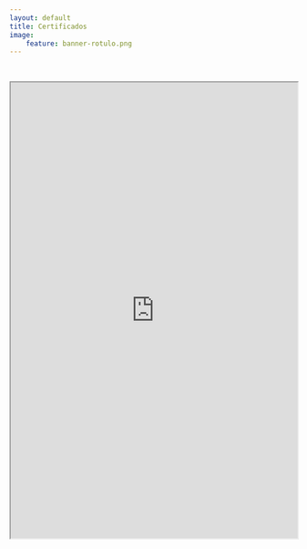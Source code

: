 ```yaml
---
layout: default
title: Certificados
image:
    feature: banner-rotulo.png
---
```


<iframe src="https://drive.google.com/file/d/1mjQPX2mT-3uR-c33BnMNwzZ4FMNXDRSe/preview" width="100%" height="800px"  allow="autoplay" style="margin-top: 30px;"></iframe>